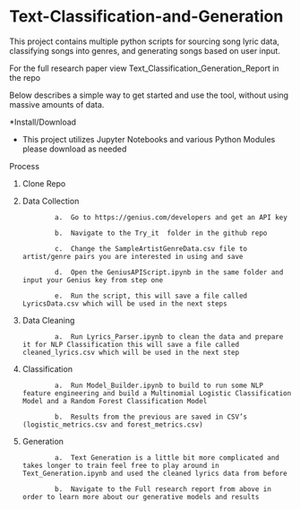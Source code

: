 # Text-Classification-and-Generation

This project contains multiple python scripts for sourcing song lyric data, classifying songs into genres, and generating songs based on user input.

For the full research paper view Text_Classification_Generation_Report in the repo

Below describes a simple way to get started and use the tool, without using massive amounts of data.

*Install/Download
  - This project utilizes Jupyter Notebooks and various Python Modules please download as needed
 
 Process
1.	Clone Repo

2.	Data Collection 

                a.	Go to https://genius.com/developers and get an API key

                b.	Navigate to the Try_it  folder in the github repo

                c.	Change the SampleArtistGenreData.csv file to artist/genre pairs you are interested in using and save

                d.	Open the GeniusAPIScript.ipynb in the same folder and input your Genius key from step one

                e.	Run the script, this will save a file called LyricsData.csv which will be used in the next steps

3.	Data Cleaning

                a.	Run Lyrics_Parser.ipynb to clean the data and prepare it for NLP Classification this will save a file called cleaned_lyrics.csv which will be used in the next step

4.	Classification
  
                a.	Run Model_Builder.ipynb to build to run some NLP feature engineering and build a Multinomial Logistic Classification Model and a Random Forest Classification Model

                b.	Results from the previous are saved in CSV’s (logistic_metrics.csv and forest_metrics.csv)

5.	Generation
  
                a.	Text Generation is a little bit more complicated and takes longer to train feel free to play around in Text_Generation.ipynb and used the cleaned lyrics data from before 

                b.	Navigate to the Full research report from above in order to learn more about our generative models and results
